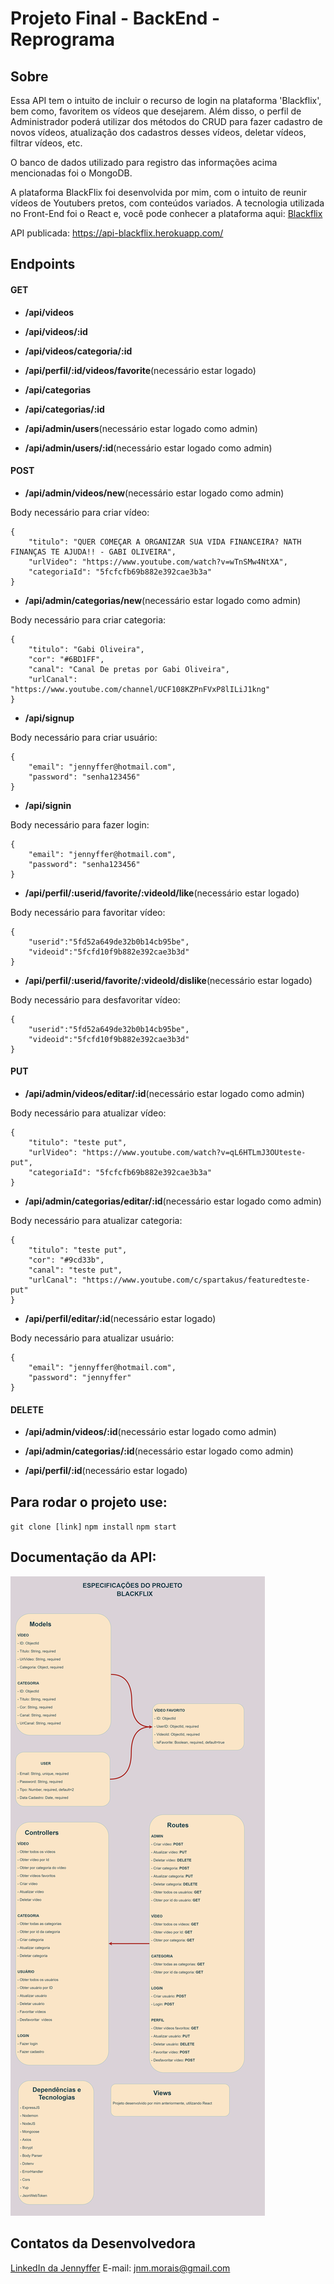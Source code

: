 # Projeto Final - BackEnd - Reprograma

## Sobre

Essa API tem o intuito de incluir o recurso de login na plataforma 'Blackflix', bem como, favoritem os vídeos que desejarem. Além disso, o perfil de Administrador poderá utilizar dos métodos do CRUD para fazer cadastro de novos vídeos, atualização dos cadastros desses vídeos, deletar vídeos, filtrar vídeos, etc.

O banco de dados utilizado para registro das informações acima mencionadas foi o MongoDB.

A plataforma BlackFlix foi desenvolvida por mim, com o intuito de reunir vídeos de Youtubers pretos, com conteúdos variados. A tecnologia utilizada no Front-End foi o React e, você pode conhecer a plataforma aqui: [Blackflix](https://blackflix.vercel.app/)

API publicada: https://api-blackflix.herokuapp.com/

## Endpoints

#### GET

- **/api/videos**
- **/api/videos/:id**
- **/api/videos/categoria/:id** 
- **/api/perfil/:id/videos/favorite**(necessário estar logado)

- **/api/categorias**
- **/api/categorias/:id**

- **/api/admin/users**(necessário estar logado como admin)
- **/api/admin/users/:id**(necessário estar logado como admin)

#### POST

- **/api/admin/videos/new**(necessário estar logado como admin)

Body necessário para criar vídeo:

```
{
    "titulo": "QUER COMEÇAR A ORGANIZAR SUA VIDA FINANCEIRA? NATH FINANÇAS TE AJUDA!! - GABI OLIVEIRA",
    "urlVideo": "https://www.youtube.com/watch?v=wTnSMw4NtXA",
    "categoriaId": "5fcfcfb69b882e392cae3b3a" 
}
```

- **/api/admin/categorias/new**(necessário estar logado como admin)

Body necessário para criar categoria:

```
{
    "titulo": "Gabi Oliveira", 
    "cor": "#6BD1FF", 
    "canal": "Canal De pretas por Gabi Oliveira", 
    "urlCanal": "https://www.youtube.com/channel/UCF108KZPnFVxP8lILiJ1kng" 
}

```

- **/api/signup**

Body necessário para criar usuário:

```
{
    "email": "jennyffer@hotmail.com",
    "password": "senha123456"
}
```

- **/api/signin**

Body necessário para fazer login:

```
{
    "email": "jennyffer@hotmail.com",
    "password": "senha123456"
}
```

- **/api/perfil/:userid/favorite/:videoId/like**(necessário estar logado)

Body necessário para favoritar vídeo:

```
{
    "userid":"5fd52a649de32b0b14cb95be", 
    "videoid":"5fcfd10f9b882e392cae3b3d"
}
```

- **/api/perfil/:userid/favorite/:videoId/dislike**(necessário estar logado)

Body necessário para desfavoritar vídeo:

```
{
    "userid":"5fd52a649de32b0b14cb95be", 
    "videoid":"5fcfd10f9b882e392cae3b3d"
}
```

#### PUT

- **/api/admin/videos/editar/:id**(necessário estar logado como admin)

Body necessário para atualizar vídeo:

```
{
    "titulo": "teste put",
    "urlVideo": "https://www.youtube.com/watch?v=qL6HTLmJ3OUteste-put",
    "categoriaId": "5fcfcfb69b882e392cae3b3a" 
}
```

- **/api/admin/categorias/editar/:id**(necessário estar logado como admin)

Body necessário para atualizar categoria:

```
{
    "titulo": "teste put",
    "cor": "#9cd33b",
    "canal": "teste put",
    "urlCanal": "https://www.youtube.com/c/spartakus/featuredteste-put" 
}
```

- **/api/perfil/editar/:id**(necessário estar logado)

Body necessário para atualizar usuário:

```
{
    "email": "jennyffer@hotmail.com",
    "password": "jennyffer"
}
```

#### DELETE

- **/api/admin/videos/:id**(necessário estar logado como admin)

- **/api/admin/categorias/:id**(necessário estar logado como admin)

- **/api/perfil/:id**(necessário estar logado)

## Para rodar o projeto use:
`git clone [link]`
`npm install`
`npm start`

## Documentação da API:

![Arquitetura do projeto](./arquitetura.png)

## Contatos da Desenvolvedora

[LinkedIn da Jennyffer](https://www.linkedin.com/in/jennyfferndemorais/)
E-mail: jnm.morais@gmail.com
